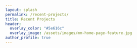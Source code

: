```yaml
---
layout: splash
permalink: /recent-projects/
title: Recent Projects
header:
  overlay_color: "#5e616c"
  overlay_image: /assets/images/mm-home-page-feature.jpg
author_profile: true
---
```

